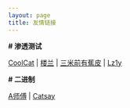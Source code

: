 ```yaml
---
layout: page
title: 友情链接
---
```


**\# 渗透测试**

[CoolCat](https://blog.gzsec.org) \| [楼兰](http://www.teagle.top/) \| [三米前有蕉皮](https://www.cnblogs.com/Kali-Team/) \| [Lz1y](https://www.lz1y.cn/)

**\# 二进制**

[A师傅](https://www.whsgwl.net) \| [Catsay](http://www.hackpwn.xyz/)